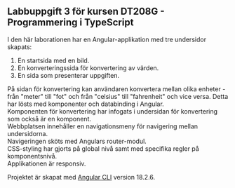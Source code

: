 ## Labbuppgift 3 för kursen DT208G - Programmering i TypeScript
I den här laborationen har en Angular-applikation med tre undersidor skapats:<br>

1. En startsida med en bild.<br>
2. En konverteringssida för konvertering av värden.<br>
3. En sida som presenterar uppgiften.<br>

På sidan för konvertering kan användaren konvertera mellan olika enheter - från "meter" till "fot" och från "celsius" till "fahrenheit" och vice versa.
Detta har lösts med komponenter och databinding i Angular.<br>
Komponenten för konvertering har infogats i undersidan för konvertering som också är en komponent.<br>
Webbplatsen innehåller en navigationsmeny för navigering mellan undersidorna.<br>
Navigeringen sköts med Angulars router-modul.<br>
CSS-styling har gjorts på global nivå samt med specifika regler på komponentsnivå.<br>
Applikationen är responsiv.<br>

Projektet är skapat med [Angular CLI](https://github.com/angular/angular-cli) version 18.2.6.

